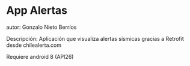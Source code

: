 # App Alertas

autor: Gonzalo Nieto Berríos


Descripción:
Aplicación que visualiza alertas sísmicas gracias a Retrofit desde chilealerta.com

Requiere android 8 (API26)


